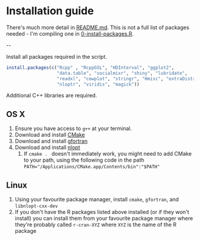 # Installation guide

There's much more detail in [README.md](README.md).
This is not a full list of packages needed - I'm compiling one in [0-install-packages.R](../0-install-packages.R).

--

Install all packages required in the script.

```R
install.packages(c("Rcpp" , "RcppGSL", "HDInterval", "ggplot2", 
                   "data.table", "socialmixr", "shiny", "lubridate", 
                   "readxl", "cowplot", "stringr", "Hmisc", "extraDistr",
                   "nloptr", "viridis", "magick"))
```

Additional C++ libraries are required.

## OS X

1. Ensure you have access to `g++` at your terminal.
2. Download and install [CMake](https://cmake.org/download/)
3. Download and install [gfortran](https://gcc.gnu.org/wiki/GFortranBinariesMacOS)
4. Download and install [nlopt](https://nlopt.readthedocs.io/en/latest/NLopt_Installation/)
   1. If `cmake . `  doesn't immediately work, you might need to add CMake to your path, using the following code in the path `PATH="/Applications/CMake.app/Contents/bin":"$PATH"` 

## Linux

1. Using your favourite package manager, install `cmake`, `gfortran`, and `libnlopt-cxx-dev`
2. If you don't have the R packages listed above installed (or if they won't install) you can install them from your favourite package manager where they're probably called `r-cran-XYZ` where `XYZ` is the name of the R package

